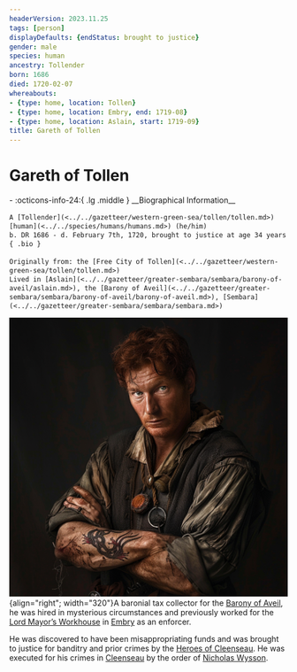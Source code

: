 ```yaml
---
headerVersion: 2023.11.25
tags: [person]
displayDefaults: {endStatus: brought to justice}
gender: male
species: human
ancestry: Tollender
born: 1686
died: 1720-02-07
whereabouts:
- {type: home, location: Tollen}
- {type: home, location: Embry, end: 1719-08}
- {type: home, location: Aslain, start: 1719-09}
title: Gareth of Tollen
---
```

# Gareth of Tollen
<div class="grid cards ext-narrow-margin ext-one-column" markdown>
- :octicons-info-24:{ .lg .middle } __Biographical Information__

    A [Tollender](<../../gazetteer/western-green-sea/tollen/tollen.md>) [human](<../../species/humans/humans.md>) (he/him)  
    b. DR 1686 - d. February 7th, 1720, brought to justice at age 34 years  
    { .bio }

    Originally from: the [Free City of Tollen](<../../gazetteer/western-green-sea/tollen/tollen.md>)
    Lived in [Aslain](<../../gazetteer/greater-sembara/sembara/barony-of-aveil/aslain.md>), the [Barony of Aveil](<../../gazetteer/greater-sembara/sembara/barony-of-aveil/barony-of-aveil.md>), [Sembara](<../../gazetteer/greater-sembara/sembara/sembara.md>)
</div>


![Gareth of Tollen](../../assets/gareth-of-tollen.png){align="right"; width="320"}A baronial tax collector for the [Barony of Aveil](<../../gazetteer/greater-sembara/sembara/barony-of-aveil/barony-of-aveil.md>), he was hired in mysterious circumstances and previously worked for the [Lord Mayor’s Workhouse](<../../gazetteer/greater-sembara/sembara/heartlands/lord-mayors-workhouse.md>) in [Embry](<../../gazetteer/greater-sembara/sembara/heartlands/embry.md>) as an enforcer.

He was discovered to have been misappropriating funds and was brought to justice for banditry and prior crimes by the [Heroes of Cleenseau](<../pcs/cleenseau/heroes-of-cleenseau.md>). He was executed for his crimes in [Cleenseau](<../../gazetteer/greater-sembara/sembara/barony-of-aveil/cleenseau-region/cleenseau/cleenseau.md>) by the order of [Nicholas Wysson](<./nicholas-wysson.md>).

